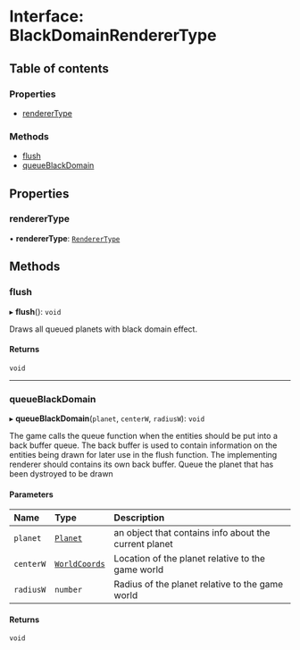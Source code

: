 # Interface: BlackDomainRendererType

## Table of contents

### Properties

- [rendererType](BlackDomainRendererType.md#renderertype)

### Methods

- [flush](BlackDomainRendererType.md#flush)
- [queueBlackDomain](BlackDomainRendererType.md#queueblackdomain)

## Properties

### rendererType

• **rendererType**: [`RendererType`](../README.md#renderertype-1)

## Methods

### flush

▸ **flush**(): `void`

Draws all queued planets with black domain effect.

#### Returns

`void`

___

### queueBlackDomain

▸ **queueBlackDomain**(`planet`, `centerW`, `radiusW`): `void`

The game calls the queue function when the entities should be put into a back buffer queue.
The back buffer is used to contain information on the entities being drawn for later use in the flush function.
The implementing renderer should contains its own back buffer.
Queue the planet that has been dystroyed to be drawn

#### Parameters

| Name | Type | Description |
| :------ | :------ | :------ |
| `planet` | [`Planet`](../README.md#planet) | an object that contains info about the current planet |
| `centerW` | [`WorldCoords`](../README.md#worldcoords) | Location of the planet relative to the game world |
| `radiusW` | `number` | Radius of the planet relative to the game world |

#### Returns

`void`
